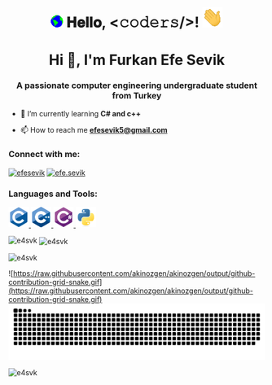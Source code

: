 

<h1 align="center">
  <img src="https://github.com/StarLordBerke4/StarLordBerke4/blob/main/GIF/Earth.gif">
  𝐇𝐞𝐥𝐥𝐨, &lt;𝚌𝚘𝚍𝚎𝚛𝚜/&gt;!
  <img src="https://github.com/StarLordBerke4/StarLordBerke4/blob/main/GIF/Hi.gif" />
</h1>

<h1 align="center">Hi 👋, I'm Furkan Efe Sevik</h1>
<h3 align="center">A passionate computer engineering undergraduate student from Turkey</h3>



- 🌱 I’m currently learning **C# and c++**

- 📫 How to reach me **efesevik5@gmail.com**

<h3 align="left">Connect with me:</h3>
<p align="left">
<a href="https://twitter.com/efesevik" target="blank"><img align="center" src="https://raw.githubusercontent.com/rahuldkjain/github-profile-readme-generator/master/src/images/icons/Social/twitter.svg" alt="efesevik" height="30" width="40" /></a>
<a href="https://instagram.com/efe.sevik" target="blank"><img align="center" src="https://raw.githubusercontent.com/rahuldkjain/github-profile-readme-generator/master/src/images/icons/Social/instagram.svg" alt="efe.sevik" height="30" width="40" /></a>
</p>

<h3 align="left">Languages and Tools:</h3>
<p align="left"> <a href="https://www.cprogramming.com/" target="_blank" rel="noreferrer"> <img src="https://raw.githubusercontent.com/devicons/devicon/master/icons/c/c-original.svg" alt="c" width="40" height="40"/> </a> <a href="https://www.w3schools.com/cpp/" target="_blank" rel="noreferrer"> <img src="https://raw.githubusercontent.com/devicons/devicon/master/icons/cplusplus/cplusplus-original.svg" alt="cplusplus" width="40" height="40"/> </a> <a href="https://www.w3schools.com/cs/" target="_blank" rel="noreferrer"> <img src="https://raw.githubusercontent.com/devicons/devicon/master/icons/csharp/csharp-original.svg" alt="csharp" width="40" height="40"/> </a> <a href="https://www.python.org" target="_blank" rel="noreferrer"> <img src="https://raw.githubusercontent.com/devicons/devicon/master/icons/python/python-original.svg" alt="python" width="40" height="40"/> </a> </p>

<p><img align="left" src="https://github-readme-stats.vercel.app/api/top-langs?username=e4svk&show_icons=true&locale=en&layout=compact" alt="e4svk" /></p>

<p>&nbsp;<img align="center" src="https://github-readme-stats.vercel.app/api?username=e4svk&show_icons=true&locale=en" alt="e4svk" /></p>

<p><img align="center" src="https://github-readme-streak-stats.herokuapp.com/?user=e4svk&" alt="e4svk" /></p>


![https://raw.githubusercontent.com/akinozgen/akinozgen/output/github-contribution-grid-snake.gif](https://raw.githubusercontent.com/akinozgen/akinozgen/output/github-contribution-grid-snake.gif)
![](https://github.com/Platane/snk/raw/output/github-contribution-grid-snake.svg)

<p align="left"> <img src="https://komarev.com/ghpvc/?username=e4svk&label=Profile%20views&color=0e75b6&style=flat" alt="e4svk" /> </p>
